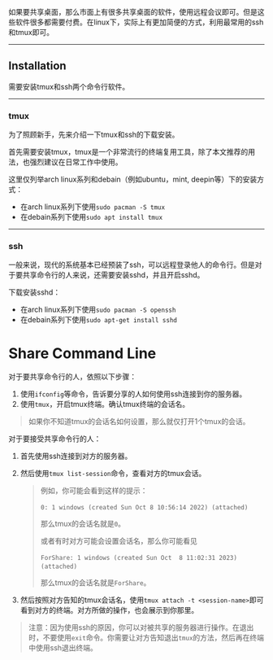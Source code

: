 
如果要共享桌面，那么市面上有很多共享桌面的软件，使用远程会议即可。但是这些软件很多都需要付费。在linux下，实际上有更加简便的方式，利用最常用的ssh和tmux即可。

-----

## Installation

需要安装tmux和ssh两个命令行软件。

----

### tmux

为了照顾新手，先来介绍一下tmux和ssh的下载安装。

首先需要安装tmux，tmux是一个非常流行的终端复用工具，除了本文推荐的用法，也强烈建议在日常工作中使用。

这里仅列举arch linux系列和debain（例如ubuntu，mint, deepin等）下的安装方式：

* 在arch linux系列下使用`sudo pacman -S tmux`​
* 在debain系列下使用`sudo apt install tmux`​

-------

### ssh

一般来说，现代的系统基本已经预装了ssh，可以远程登录他人的命令行。但是对于要共享命令行的人来说，还需要安装sshd，并且开启sshd。

下载安装sshd：

* 在arch linux系列下使用`sudo pacman -S openssh`​
* 在debain系列下使用`sudo apt-get install sshd`​

# Share Command Line

对于要共享命令行的人，依照以下步骤：

1. 使用`ifconfig`​等命令，告诉要分享的人如何使用ssh连接到你的服务器。
2. 使用`tmux`​，开启tmux终端。确认tmux终端的会话名。

> 如果你不知道tmux的会话名如何设置，那么就仅打开1个tmux的会话。

对于要接受共享命令行的人：

1. 首先使用ssh连接到对方的服务器。
2. 然后使用`tmux list-session`​命令，查看对方的tmux会话。

    > 例如，你可能会看到这样的提示：
    >
    > ​`0: 1 windows (created Sun Oct 8 10:56:14 2022) (attached)`​
    >
    > 那么tmux的会话名就是`0`​。
    >
    > 或者有时对方可能会设置会话名，那么你可能看见
    >
    > ​`ForShare: 1 windows (created Sun Oct  8 11:02:31 2023) (attached)`​
    >
    > 那么tmux的会话名就是`ForShare`​。
    >
3. 然后按照对方告知的tmux会话名，使用`tmux attach -t <session-name>`​即可看到对方的终端。对方所做的操作，也会展示到你那里。

> 注意：因为使用ssh的原因，你可以对被共享的服务器进行操作。在退出时，不要使用`exit`​命令。你需要让对方告知退出`tmux`​的方法，然后再在终端中使用ssh退出终端。